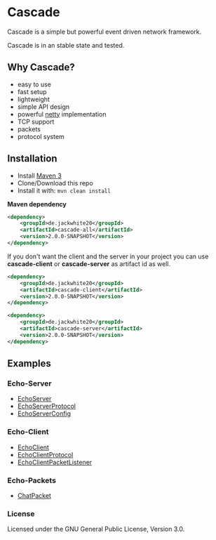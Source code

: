 # Cascade
Cascade is a simple but powerful event driven network framework.

Cascade is in an stable state and tested.

## Why Cascade?

- easy to use
- fast setup
- lightweight
- simple API design
- powerful [netty](https://github.com/netty/netty) implementation
- TCP support
- packets
- protocol system

## Installation

- Install [Maven 3](http://maven.apache.org/download.cgi)
- Clone/Download this repo
- Install it with: ```mvn clean install```

**Maven dependency**
```xml
<dependency>
    <groupId>de.jackwhite20</groupId>
    <artifactId>cascade-all</artifactId>
    <version>2.0.0-SNAPSHOT</version>
</dependency>
```

If you don't want the client and the server in your project you can use **cascade-client** or **cascade-server** as artifact id as well.

```xml
<dependency>
    <groupId>de.jackwhite20</groupId>
    <artifactId>cascade-client</artifactId>
    <version>2.0.0-SNAPSHOT</version>
</dependency>
```

```xml
<dependency>
    <groupId>de.jackwhite20</groupId>
    <artifactId>cascade-server</artifactId>
    <version>2.0.0-SNAPSHOT</version>
</dependency>
```

## Examples

### Echo-Server
- [EchoServer](https://github.com/JackWhite20/Cascade/blob/master/Example/src/main/java/de/jackwhite20/cascade/example/server/echo/EchoServer.java)
- [EchoServerProtocol](https://github.com/JackWhite20/Cascade/blob/master/Example/src/main/java/de/jackwhite20/cascade/example/server/echo/EchoServerProtocol.java)
- [EchoServerConfig](https://github.com/JackWhite20/Cascade/blob/master/Example/src/main/java/de/jackwhite20/cascade/example/server/echo/EchoServerConfig.java)

### Echo-Client
- [EchoClient](https://github.com/JackWhite20/Cascade/blob/master/Example/src/main/java/de/jackwhite20/cascade/example/client/echo/EchoClient.java)
- [EchoClientProtocol](https://github.com/JackWhite20/Cascade/blob/master/Example/src/main/java/de/jackwhite20/cascade/example/client/echo/EchoClientProtocol.java)
- [EchoClientPacketListener](https://github.com/JackWhite20/Cascade/blob/master/Example/src/main/java/de/jackwhite20/cascade/example/client/echo/EchoClientPacketListener.java)

### Echo-Packets
- [ChatPacket](https://github.com/JackWhite20/Cascade/blob/master/Example/src/main/java/de/jackwhite20/cascade/example/shared/echo/ChatPacket.java)

### License

Licensed under the GNU General Public License, Version 3.0.
